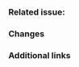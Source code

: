 <!--
Thank you for contributing to Azion Docs! Please fill out the information below.
Don't forget to add the Jira issue code to the title of this PR or the GitHub issue hash.
For example: 
- [EDU-3000] Modify origins page to include load balancer
- [#34] Add new edge application CLI commands
- [HOTFIX] Fix broken link in Orch doc
-->

### Related issue: <!-- If there's an existing GitHub or Jira issue for your change, please add the link here. -->

### Changes

<!-- List and describe the major changes that this PR will implement.

For example:
- Added note about GraphQL debugging methods
- Removed section on account permissions
- Reworded Network Lists section
- Fixed broken links -->

### Additional links

<!-- You may add any links you believe relevant here, like message threads, external documentation, other issues, etc. -->
